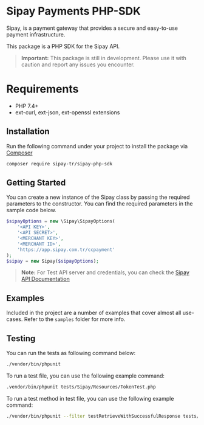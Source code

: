 # Sipay Payments PHP-SDK

Sipay, is a payment gateway that provides a secure and easy-to-use payment infrastructure. 

This package is a PHP SDK for the Sipay API.

> **Important:**
> This package is still in development. Please use it with caution and report any issues you encounter.

# Requirements

- PHP 7.4+
- ext-curl, ext-json, ext-openssl extensions

## Installation
Run the following command under your project to install the package via [Composer](https://getcomposer.org/download/)
```bash
composer require sipay-tr/sipay-php-sdk
```

## Getting Started

You can create a new instance of the Sipay class by passing the required parameters to the constructor. You can find the required parameters in the sample code below.

```php
$sipayOptions = new \Sipay\SipayOptions(
    '<API KEY>',
    '<API SECRET>',
    '<MERCHANT KEY>',
    '<MERCHANT ID>',
    'https://app.sipay.com.tr/ccpayment'
);
$sipay = new Sipay($sipayOptions);
```

> **Note:** 
> For Test API server and credentials, you can check the [Sipay API Documentation](https://apidocs.sipay.com.tr/#tag/Erisim-URL'leri)

## Examples
Included in the project are a number of examples that cover almost all use-cases. Refer to the `samples` folder for more info.


## Testing

You can run the tests as following command below:
```bash
./vendor/bin/phpunit
```

To run a test file, you can use the following example command:

```bash
.vendor/bin/phpunit tests/Sipay/Resources/TokenTest.php 
```

To run a test method in test file, you can use the following example command:

```bash
./vendor/bin/phpunit --filter testRetrieveWithSuccessfulResponse tests/Sipay/Resources/CardListTest.php
```

